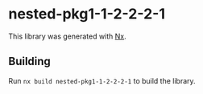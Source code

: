 # nested-pkg1-1-2-2-2-1

This library was generated with [Nx](https://nx.dev).

## Building

Run `nx build nested-pkg1-1-2-2-2-1` to build the library.
